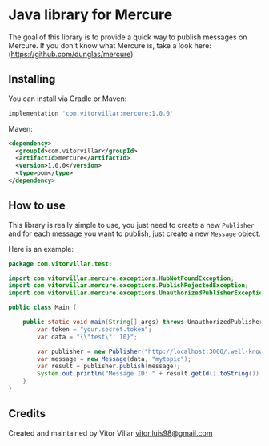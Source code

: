 # Java library for Mercure

The goal of this library is to provide a quick way to publish messages on Mercure. 
If you don't know what Mercure is, take a look here: (https://github.com/dunglas/mercure).

## Installing

You can install via Gradle or Maven:
```groovy
implementation 'com.vitorvillar:mercure:1.0.0'
```

Maven:
```xml
<dependency>
  <groupId>com.vitorvillar</groupId>
  <artifactId>mercure</artifactId>
  <version>1.0.0</version>
  <type>pom</type>
</dependency>
```

## How to use

This library is really simple to use, you just need to create a new `Publisher` and for each message you
want to publish, just create a new `Message` object.

Here is an example:

```java
package com.vitorvillar.test;

import com.vitorvillar.mercure.exceptions.HubNotFoundException;
import com.vitorvillar.mercure.exceptions.PublishRejectedException;
import com.vitorvillar.mercure.exceptions.UnauthorizedPublisherException;

public class Main {

    public static void main(String[] args) throws UnauthorizedPublisherException, PublishRejectedException, HubNotFoundException {
        var token = "your.secret.token";
        var data = "{\"test\": 10}";

        var publisher = new Publisher("http://localhost:3000/.well-known/mercure", token);
        var message = new Message(data, "mytopic");
        var result = publisher.publish(message);
        System.out.println("Message ID: " + result.getId().toString());
    }
}

```

## Credits

Created and maintained by Vitor Villar <vitor.luis98@gmail.com>